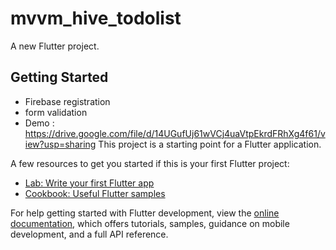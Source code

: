 # mvvm_hive_todolist

A new Flutter project.

## Getting Started
- Firebase registration
- form validation
- Demo :
https://drive.google.com/file/d/14UGufUj61wVCj4uaVtpEkrdFRhXg4f61/view?usp=sharing
This project is a starting point for a Flutter application.

A few resources to get you started if this is your first Flutter project:

- [Lab: Write your first Flutter app](https://docs.flutter.dev/get-started/codelab)
- [Cookbook: Useful Flutter samples](https://docs.flutter.dev/cookbook)

For help getting started with Flutter development, view the
[online documentation](https://docs.flutter.dev/), which offers tutorials,
samples, guidance on mobile development, and a full API reference.
